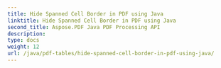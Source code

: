 ```yaml
---
title: Hide Spanned Cell Border in PDF using Java
linktitle: Hide Spanned Cell Border in PDF using Java
second_title: Aspose.PDF Java PDF Processing API
description: 
type: docs
weight: 12
url: /java/pdf-tables/hide-spanned-cell-border-in-pdf-using-java/
---
```

